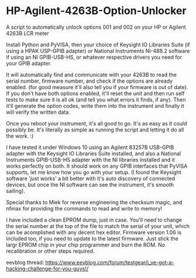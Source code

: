 # HP-Agilent-4263B-Option-Unlocker
A script to automatically unlock options 001 and 002 on your HP or Agilent 4263B LCR meter


Install Python and PyVISA, then your choice of Keysight IO Libraries Suite (if using a HPAK USP-GPIB adapter) or National Instruments NI-488.2 software if using an NI GPIB-USB-HS, or whatever respective drivers you need for your GPIB adapter.

It will automatically find and communicate with your 4263B to read the serial number, firmware number, and check if the options are already enabled. (for good measure it'll also tell you if your firmware is out of date).
If you don't have both options enabled, it'll reset the unit and then run self tests to make sure it is all ok (and tell you what errors it finds, if any).
Then it'll generate the option codes, write them into the instrument and finally it will verify the written data.

Once you reboot your instrument, it's all good to go. It's as easy as it could possibly be. It's literally as simple as running the script and letting it do all the work. :)

I have tested it under Windows 10 using an Agilent 83257B USB-GPIB adapter with the Keysight IO Libraries Suite installed, and also a National Instruments GPIB-USB-HS adapter with the NI libraries installed and it works perfectly on both. It should work on any GPIB interfaces that PyVISA supports, let me know how you go with your setup.
(I found the Keysight software 'just works' a bit better with it's auto discovery of connected devices, but once the NI software can see the instrument, it's smooth sailing).


Special thanks to Miek for reverse engineering the checksum magic, and nfmax for providing the commands to read and write to memory!


I have included a clean EPROM dump, just in case. You'll need to change the serial number at the top of the file to match the serial of your unit, which can be acomplished with any decent hex editor.
Firmware version 1.06 is included too, if you need to update to the latest firmware. Just stick the largr EPROM chip in your chip programmer and burn the ROM. No recalibration or other steps required.

eevblog thread: https://www.eevblog.com/forum/testgear/i_ve-got-a-hacking-challenge-for-you-guys!/
